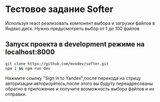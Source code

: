 # Тестовое задание Softer

Используя react реализовать компонент выбора и загрузки файлов в Яндекс.диск.
Нужно предусмотреть выбор от 1 до 100 файлов

## Запуск проекта в development режиме на localhost:8000
```bash
git clone https://github.com/mvodev/softer.git
npm i && npm run dev
```

Нажмите ссылку "Sign in to Yandex",после перехода на стрицу авторизации авторизуйтесь,после этого вы будуту переадресованы обратно в приложение и получите возможность выбора файлов и их отправки.